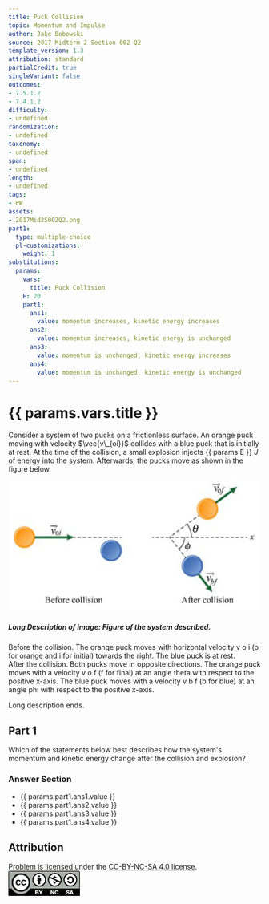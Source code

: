 ```yaml
---
title: Puck Collision
topic: Momentum and Impulse
author: Jake Bobowski
source: 2017 Midterm 2 Section 002 Q2
template_version: 1.3
attribution: standard
partialCredit: true
singleVariant: false
outcomes:
- 7.5.1.2
- 7.4.1.2
difficulty:
- undefined
randomization:
- undefined
taxonomy:
- undefined
span:
- undefined
length:
- undefined
tags:
- PW
assets:
- 2017Mid2S002Q2.png
part1:
  type: multiple-choice
  pl-customizations:
    weight: 1
substitutions:
  params:
    vars:
      title: Puck Collision
    E: 20
    part1:
      ans1:
        value: momentum increases, kinetic energy increases
      ans2:
        value: momentum increases, kinetic energy is unchanged
      ans3:
        value: momentum is unchanged, kinetic energy increases
      ans4:
        value: momentum is unchanged, kinetic energy is unchanged
---
```

# {{ params.vars.title }}
Consider a system of two pucks on a frictionless surface. An orange puck moving with velocity $\vec{v\_{oi}}$ collides with a blue puck that is initially at rest. At the time of the collision, a small explosion injects {{ params.E }} $J$ of energy into the system. Afterwards, the pucks move as shown in the figure below.

<img longdesc="Puck Collision.md#desc" alt="Figure of the system described." src="2017Mid2S002Q2.png">

<div id="desc">
<h5>Long Description of image: Figure of the system described.</h5>
Before the collision. The orange puck moves with horizontal velocity v o i (o for orange and i for initial) towards the right. The blue puck is at rest.<br>
After the collision. Both pucks move in opposite directions. The orange puck moves with a velocity v o f (f for final) at an angle theta with respect to the positive x-axis. The blue puck moves with a velocity v b f (b for blue) at an angle phi with respect to the positive x-axis.
<p>Long description ends.</p>
</div>

## Part 1

Which of the statements below best describes how the system's momentum and kinetic energy change after the collision and explosion?

### Answer Section

- {{ params.part1.ans1.value }}
- {{ params.part1.ans2.value }}
- {{ params.part1.ans3.value }}
- {{ params.part1.ans4.value }}

## Attribution

Problem is licensed under the [CC-BY-NC-SA 4.0 license](https://creativecommons.org/licenses/by-nc-sa/4.0/).<br> ![The Creative Commons 4.0 license requiring attribution-BY, non-commercial-NC, and share-alike-SA license.](https://raw.githubusercontent.com/firasm/bits/master/by-nc-sa.png)